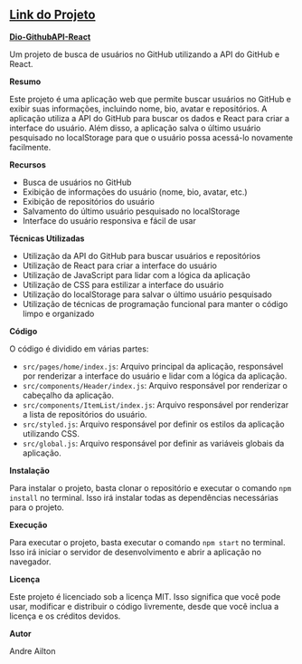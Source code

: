 ## [Link do Projeto](https://AndreAilton.github.io/Dio-GithubAPI-React)  
[**Dio-GithubAPI-React**](https://AndreAilton.github.io/Dio-GithubAPI-React)

Um projeto de busca de usuários no GitHub utilizando a API do GitHub e React.

**Resumo**

Este projeto é uma aplicação web que permite buscar usuários no GitHub e exibir suas informações, incluindo nome, bio, avatar e repositórios. A aplicação utiliza a API do GitHub para buscar os dados e React para criar a interface do usuário. Além disso, a aplicação salva o último usuário pesquisado no localStorage para que o usuário possa acessá-lo novamente facilmente.

**Recursos**

* Busca de usuários no GitHub
* Exibição de informações do usuário (nome, bio, avatar, etc.)
* Exibição de repositórios do usuário
* Salvamento do último usuário pesquisado no localStorage
* Interface do usuário responsiva e fácil de usar

**Técnicas Utilizadas**

* Utilização da API do GitHub para buscar usuários e repositórios
* Utilização de React para criar a interface do usuário
* Utilização de JavaScript para lidar com a lógica da aplicação
* Utilização de CSS para estilizar a interface do usuário
* Utilização do localStorage para salvar o último usuário pesquisado
* Utilização de técnicas de programação funcional para manter o código limpo e organizado

**Código**

O código é dividido em várias partes:

* `src/pages/home/index.js`: Arquivo principal da aplicação, responsável por renderizar a interface do usuário e lidar com a lógica da aplicação.
* `src/components/Header/index.js`: Arquivo responsável por renderizar o cabeçalho da aplicação.
* `src/components/ItemList/index.js`: Arquivo responsável por renderizar a lista de repositórios do usuário.
* `src/styled.js`: Arquivo responsável por definir os estilos da aplicação utilizando CSS.
* `src/global.js`: Arquivo responsável por definir as variáveis globais da aplicação.

**Instalação**

Para instalar o projeto, basta clonar o repositório e executar o comando `npm install` no terminal. Isso irá instalar todas as dependências necessárias para o projeto.

**Execução**

Para executar o projeto, basta executar o comando `npm start` no terminal. Isso irá iniciar o servidor de desenvolvimento e abrir a aplicação no navegador.

**Licença**

Este projeto é licenciado sob a licença MIT. Isso significa que você pode usar, modificar e distribuir o código livremente, desde que você inclua a licença e os créditos devidos.

**Autor**

Andre Ailton


